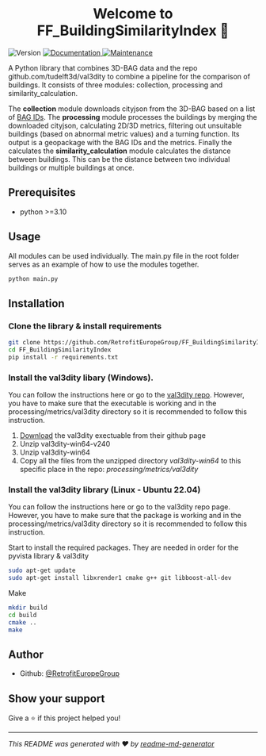 <h1 align="center">Welcome to FF_BuildingSimilarityIndex 👋</h1>
<p>
  <img alt="Version" src="https://img.shields.io/badge/version-0.0.1-blue.svg?cacheSeconds=2592000" />
  <a href="https://github.com/RetrofitEuropeGroup/FF_BuildingSimilarityIndex#readme" target="_blank">
    <img alt="Documentation" src="https://img.shields.io/badge/documentation-yes-brightgreen.svg" />
  </a>
  <a href="https://github.com/RetrofitEuropeGroup/FF_BuildingSimilarityIndex/graphs/commit-activity" target="_blank">
    <img alt="Maintenance" src="https://img.shields.io/badge/Maintained%3F-yes-green.svg" />
  </a>
</p>

A Python library that combines 3D-BAG data and the repo github.com/tudelft3d/val3dity to combine a pipeline for the comparison of buildings. It consists of three modules: collection, processing and similarity_calculation. 

The <b>collection</b> module downloads cityjson from the 3D-BAG based on a list of [BAG IDs](https://www.geobasisregistraties.nl/basisregistraties/adressen-en-gebouwen). The <b>processing</b> module processes the buildings by merging the downloaded cityjson, calculating 2D/3D metrics, filtering out unsuitable buildings (based on abnormal metric values) and a turning function. Its output is a geopackage with the BAG IDs and the metrics. Finally the calculates the <b>similarity_calculation</b> module calculates the distance between buildings. This can be the distance between two individual buildings or multiple buildings at once.

## Prerequisites

- python >=3.10

## Usage
All modules can be used individually. The main.py file in the root folder serves as an example of how to use the modules together.

```bash
python main.py
```


## Installation

### Clone the library & install requirements

```bash
git clone https://github.com/RetrofitEuropeGroup/FF_BuildingSimilarityIndex.git
cd FF_BuildingSimilarityIndex
pip install -r requirements.txt
```

### Install the val3dity libary (Windows). 
You can follow the instructions here or go to the [val3dity repo](https://github.com/tudelft3d/val3dity). However, you have to make sure that the executable is working and in the processing/metrics/val3dity directory so it is recommended to follow this instruction. 

1. [Download](https://github.com/tudelft3d/val3dity/releases/download/2.4.0/val3dity-win64-v240.zip) the val3dity exectuable from their github page
2. Unzip val3dity-win64-v240
3. Unzip val3dity-win64
4. Copy all the files from the unzipped directory <i>val3dity-win64</i> to this specific place in the repo: <i>processing/metrics/val3dity</i>


### Install the val3dity library (Linux - Ubuntu 22.04)
You can follow the instructions here or go to the val3dity repo page. However, you have to make sure that the package is working and in the processing/metrics/val3dity directory so it is recommended to follow this instruction. 

Start to install the required packages. They are needed in order for the pyvista library & val3dity
```bash
sudo apt-get update
sudo apt-get install libxrender1 cmake g++ git libboost-all-dev
````

Make 
```bash
mkdir build
cd build
cmake ..
make
```


## Author

* Github: [@RetrofitEuropeGroup](https://github.com/RetrofitEuropeGroup)

## Show your support

Give a ⭐️ if this project helped you!

***
_This README was generated with ❤️ by [readme-md-generator](https://github.com/kefranabg/readme-md-generator)_
